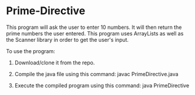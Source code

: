 # Prime-Directive

This program will ask the user to enter 10 numbers. It will then return the prime numbers the user entered. This program uses ArrayLists as well as the Scanner library in order to get the user's input.

To use the program:

1. Download/clone it from the repo.

2. Compile the java file using this command: javac PrimeDirective.java

3. Execute the compiled program using this command: java PrimeDirective

